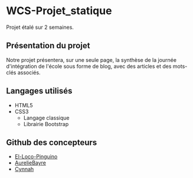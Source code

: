 # WCS-Projet_statique

Projet étalé sur 2 semaines.

## Présentation du projet

Notre projet présentera, sur une seule page, la synthèse de la journée d'intégration de l'école sous forme de blog, avec des articles et des mots-clés associés.

## Langages utilisés

*	HTML5
*	CSS3
	*	Langage classique
	*	Librairie Bootstrap

## Github des concepteurs

*	[El-Loco-Pinguino](https://github.com/El-Loco-Pinguino)
*	[AurelieBayre](https://github.com/AurelieBayre)
*	[Cynnah](https://github.com/Cynnah)
